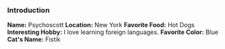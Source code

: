 ### Introduction

**Name:** Psychoscott
**Location:** New York
**Favorite Food:** Hot Dogs
**Interesting Hobby:** I love learning foreign languages.
**Favorite Color:** Blue
**Cat's Name:** Fistik